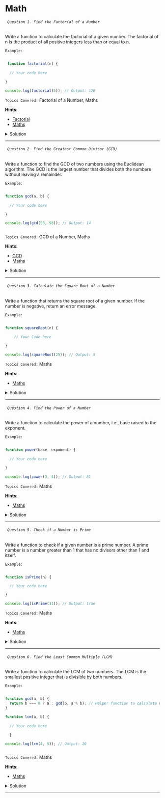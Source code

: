 # Math
###### ` Question 1. Find the Factorial of a Number`

  Write a function to calculate the factorial of a given number. The factorial of n is the product of all positive integers less than or equal to n.

`Example:`

```javascript

 function factorial(n) {
  
  // Your code here

}

console.log(factorial(5)); // Output: 120


```

`Topics Covered:`
Factorial of a Number, Maths
 
**Hints:**
- [Factorial](https://www.freecodecamp.org/news/how-to-factorialize-a-number-in-javascript-9263c89a4b38/)
- [Maths](https://developer.mozilla.org/en-US/docs/Web/JavaScript/Reference/Global_Objects/Math)

<details>
  <summary>Solution</summary>

### Let's look at the solution:

```javascript

function factorial(n) {
  if (n === 0) {
    return 1;
  } else {
    return n * factorial(n - 1);
  }
}

console.log(factorial(5)); // Output: 120
 
```

**Explanation:**


- The factorial function uses recursion to calculate the factorial of n. If n is 0, it returns 1 (base case).
- It multiplies n by the factorial of n - 1.
  
</details>
 
---- 
###### ` Question 2. Find the Greatest Common Divisor (GCD)`

  Write a function to find the GCD of two numbers using the Euclidean algorithm. The GCD is the largest number that divides both the numbers without leaving a remainder.

`Example:`

```javascript

function gcd(a, b) {
  
  // Your code here

}

console.log(gcd(56, 98)); // Output: 14



```

`Topics Covered:`
GCD of a Number, Maths
 
**Hints:**
- [GCD](https://www.w3resource.com/javascript-exercises/javascript-math-exercise-8.php)
- [Maths](https://developer.mozilla.org/en-US/docs/Web/JavaScript/Reference/Global_Objects/Math)

<details>
  <summary>Solution</summary>

### Let's look at the solution:

```javascript

function gcd(a, b) {
  if (b === 0) {
    return a;
  } else {
    return gcd(b, a % b);
  }
}

console.log(gcd(56, 98)); // Output: 14
 
```

**Explanation:**


- The gcd function uses recursion to find the greatest common divisor of a and b.
-  If b is 0, it returns a. Otherwise, it recursively calls gcd with b and a % b.
  
</details>
 
---- 
###### ` Question 3. Calculate the Square Root of a Number`

  Write a function that returns the square root of a given number. If the number is negative, return an error message.

`Example:`

```javascript

function squareRoot(n) {
     
    // Your Code here

}

console.log(squareRoot(25)); // Output: 5

```

`Topics Covered:`
Maths
 
**Hints:**
- [Maths](https://developer.mozilla.org/en-US/docs/Web/JavaScript/Reference/Global_Objects/Math)

<details>
  <summary>Solution</summary>

### Let's look at the solution:

```javascript

function squareRoot(n) {
  if (n < 0) {
    return "Invalid input";
  } else {
    return Math.sqrt(n);
  }
}

console.log(squareRoot(25)); // Output: 5

 
```

**Explanation:**


- The squareRoot function checks if the input n is less than 0.
- If true, it returns "Invalid input". Otherwise, it returns the square root of n using Math.sqrt(n).
  
</details>
 
---- 
###### ` Question 4. Find the Power of a Number`

  Write a function to calculate the power of a number, i.e., base raised to the exponent.

`Example:`

```javascript

function power(base, exponent) {
 
  // Your code here

}

console.log(power(3, 4)); // Output: 81


```

`Topics Covered:`
Maths
 
**Hints:**
- [Maths](https://developer.mozilla.org/en-US/docs/Web/JavaScript/Reference/Global_Objects/Math)

<details>
  <summary>Solution</summary>

### Let's look at the solution:

```javascript

function power(base, exponent) {

  return Math.pow(base, exponent);

}

console.log(power(3, 4)); // Output: 81

 
```

**Explanation:**


-  The power function takes two arguments, base and exponent, and calculates the result using Math.pow(base, exponent).
- For power(3, 4), it computes 3^4 , which equals 81.
  
</details>
 
---- 
###### ` Question 5. Check if a Number is Prime`

  Write a function to check if a given number is a prime number. A prime number is a number greater than 1 that has no divisors other than 1 and itself.

`Example:`

```javascript

function isPrime(n) {

  // Your code here

}

console.log(isPrime(11)); // Output: true


```

`Topics Covered:`
Maths
 
**Hints:**
- [Maths](https://developer.mozilla.org/en-US/docs/Web/JavaScript/Reference/Global_Objects/Math)

<details>
  <summary>Solution</summary>

### Let's look at the solution:

```javascript

function isPrime(n) {
  if (n <= 1) {
    return false;
  }
  for (let i = 2; i <= Math.sqrt(n); i++) {
    if (n % i === 0) {
      return false;
    }
  }
  return true;
}

console.log(isPrime(11)); // Output: true


 
```

**Explanation:**


-  he isPrime function checks if n is less than or equal to 1 (not prime).
- It then iterates from 2 to Math.sqrt(n) and checks if n is divisible by any number in that range.
  
</details>
 
---- 
###### ` Question 6. Find the Least Common Multiple (LCM)`

  Write a function to calculate the LCM of two numbers. The LCM is the smallest positive integer that is divisible by both numbers.

`Example:`

```javascript

function gcd(a, b) {
  return b === 0 ? a : gcd(b, a % b); // Helper function to calculate GCD
}

function lcm(a, b) {
   
  // Your code here

  }

console.log(lcm(4, 5)); // Output: 20



```

`Topics Covered:`
Maths
 
**Hints:**
- [Maths](https://developer.mozilla.org/en-US/docs/Web/JavaScript/Reference/Global_Objects/Math)

<details>
  <summary>Solution</summary>

### Let's look at the solution:

```javascript

function gcd(a, b) {
  return b === 0 ? a : gcd(b, a % b); // Helper function to calculate GCD
}

function lcm(a, b) {
  return (a * b) / gcd(a, b);
}

console.log(lcm(4, 5)); // Output: 20
 
```

**Explanation:**


- LCM Function: The lcm function calculates the least common multiple using the formula.
- Helper Function (gcd): The gcd function calculates the greatest common divisor using recursion. If b is 0, it returns a. 
  
</details>
 
---- 
